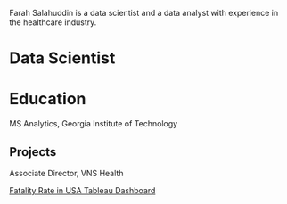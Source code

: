 Farah Salahuddin is a data scientist and a data analyst with experience in the healthcare industry.


# Data Scientist


# Education
MS Analytics, Georgia Institute of Technology

## Projects
Associate Director, VNS Health



<a href="https://public.tableau.com/app/profile/farah.salahuddin2339/viz/FatalitiesbyTrafficCrashesAcrossUS-2022/Dashboard1" target="_blank">
  Fatality Rate in USA Tableau Dashboard
</a>
